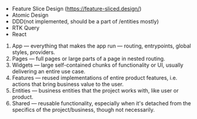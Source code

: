 - Feature Slice Design (https://feature-sliced.design/)
- Atomic Design
- DDD(not implemented, should be a part of /entities mostly)
- RTK Query
- React

1. App — everything that makes the app run — routing, entrypoints, global styles, providers.
2. Pages — full pages or large parts of a page in nested routing.
3. Widgets — large self-contained chunks of functionality or UI, usually delivering an entire use case.
4. Features — reused implementations of entire product features, i.e. actions that bring business value to the user.
5. Entities — business entities that the project works with, like user or product.
6. Shared — reusable functionality, especially when it's detached from the specifics of the project/business, though not necessarily.
